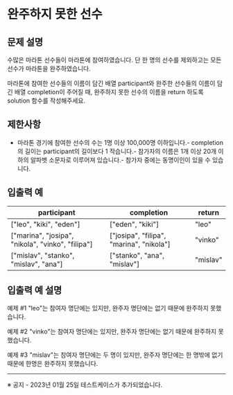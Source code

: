 # 완주하지 못한 선수

## 문제 설명

수많은 마라톤 선수들이 마라톤에 참여하였습니다. 단 한 명의 선수를 제외하고는 모든 선수가 마라톤을 완주하였습니다.

마라톤에 참여한 선수들의 이름이 담긴 배열 participant와 완주한 선수들의 이름이 담긴 배열 completion이 주어질 때, 완주하지 못한 선수의 이름을 return 하도록 solution 함수를 작성해주세요.

## 제한사항

- 마라톤 경기에 참여한 선수의 수는 1명 이상 100,000명 이하입니다.- completion의 길이는 participant의 길이보다 1 작습니다.- 참가자의 이름은 1개 이상 20개 이하의 알파벳 소문자로 이루어져 있습니다.- 참가자 중에는 동명이인이 있을 수 있습니다.

## 입출력 예

| participant                                       | completion                               | return   |
| ------------------------------------------------- | ---------------------------------------- | -------- |
| ["leo", "kiki", "eden"]                           | ["eden", "kiki"]                         | "leo"    |
| ["marina", "josipa", "nikola", "vinko", "filipa"] | ["josipa", "filipa", "marina", "nikola"] | "vinko"  |
| ["mislav", "stanko", "mislav", "ana"]             | ["stanko", "ana", "mislav"]              | "mislav" |

## 입출력 예 설명

예제 #1
"leo"는 참여자 명단에는 있지만, 완주자 명단에는 없기 때문에 완주하지 못했습니다.

예제 #2
"vinko"는 참여자 명단에는 있지만, 완주자 명단에는 없기 때문에 완주하지 못했습니다.

예제 #3
"mislav"는 참여자 명단에는 두 명이 있지만, 완주자 명단에는 한 명밖에 없기 때문에 한명은 완주하지 못했습니다.

---

※ 공지 - 2023년 01월 25일 테스트케이스가 추가되었습니다.
